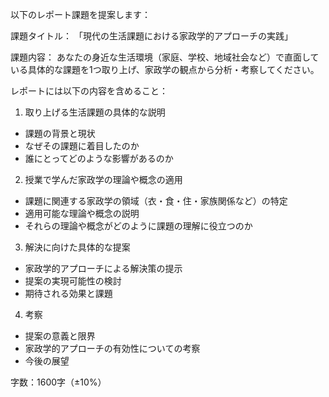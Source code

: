 以下のレポート課題を提案します：

課題タイトル：
「現代の生活課題における家政学的アプローチの実践」

課題内容：
あなたの身近な生活環境（家庭、学校、地域社会など）で直面している具体的な課題を1つ取り上げ、家政学の観点から分析・考察してください。

レポートには以下の内容を含めること：

1. 取り上げる生活課題の具体的な説明
- 課題の背景と現状
- なぜその課題に着目したのか
- 誰にとってどのような影響があるのか

2. 授業で学んだ家政学の理論や概念の適用
- 課題に関連する家政学の領域（衣・食・住・家族関係など）の特定
- 適用可能な理論や概念の説明
- それらの理論や概念がどのように課題の理解に役立つのか

3. 解決に向けた具体的な提案
- 家政学的アプローチによる解決策の提示
- 提案の実現可能性の検討
- 期待される効果と課題

4. 考察
- 提案の意義と限界
- 家政学的アプローチの有効性についての考察
- 今後の展望

字数：1600字（±10%）